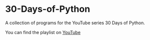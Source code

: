 # 30-Days-of-Python
A collection of programs for the YouTube series 30 Days of Python.

You can find the playlist on [YouTube](https://www.youtube.com/playlist?list=PLfEp5KLbyXAV8gbKCBF6QcU0hGwJEhna4)
